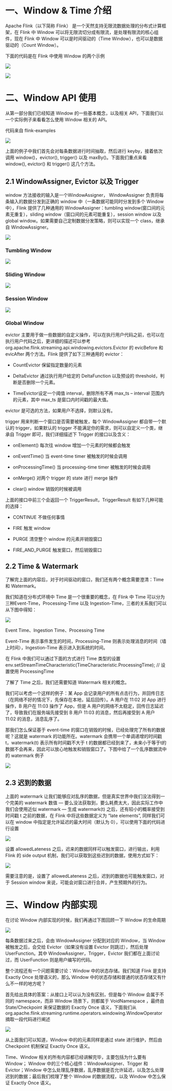 # 一、Window & Time 介绍

Apache Flink（以下简称 Flink） 是一个天然支持无限流数据处理的分布式计算框架，在 Flink 中 Window 可以将无限流切分成有限流，是处理有限流的核心组件，现在 Flink 中 Window 可以是时间驱动的（Time Window），也可以是数据驱动的（Count Window）。

下面的代码是在 Flink 中使用 Window 的两个示例

![](../../assets/images/Flink/attachments/Apache%20Flink%20零基础入门（6）：Flink%20Time%20&%20Window%20解析_image_0.png)

![](../../assets/images/Flink/attachments/Apache%20Flink%20零基础入门（6）：Flink%20Time%20&%20Window%20解析_image_1.png)

# 二、Window API 使用

从第一部分我们已经知道 Window 的一些基本概念，以及相关 API，下面我们以一个实际例子来看看怎么使用 Window 相关的 API。

代码来自 flink-examples

![](../../assets/images/Flink/attachments/Apache%20Flink%20零基础入门（6）：Flink%20Time%20&%20Window%20解析_image_2.png)

上面的例子中我们首先会对每条数据进行时间抽取，然后进行 keyby，接着依次调用 window()，evictor(), trigger() 以及 maxBy()。下面我们重点来看 window(), evictor() 和 trigger() 这几个方法。

## 2.1 WindowAssigner, Evictor 以及 Trigger

window 方法接收的输入是一个WindowAssigner， WindowAssigner 负责将每条输入的数据分发到正确的 window 中（一条数据可能同时分发到多个 Window 中），Flink 提供了几种通用的 WindowAssigner：tumbling window(窗口间的元素无重复），sliding window（窗口间的元素可能重复），session window 以及 global window。如果需要自己定制数据分发策略，则可以实现一个 class，继承自 WindowAssigner。

![](../../assets/images/Flink/attachments/Apache%20Flink%20零基础入门（6）：Flink%20Time%20&%20Window%20解析_image_3.png)

### Tumbling Window

![](../../assets/images/Flink/attachments/Apache%20Flink%20零基础入门（6）：Flink%20Time%20&%20Window%20解析_image_4.png)

### Sliding Window

![](../../assets/images/Flink/attachments/Apache%20Flink%20零基础入门（6）：Flink%20Time%20&%20Window%20解析_image_5.png)

### Session Window

![](../../assets/images/Flink/attachments/Apache%20Flink%20零基础入门（6）：Flink%20Time%20&%20Window%20解析_image_6.png)

### Global Window

evictor 主要用于做一些数据的自定义操作，可以在执行用户代码之前，也可以在执行用户代码之后，更详细的描述可以参考 org.apache.flink.streaming.api.windowing.evictors.Evictor 的 evicBefore 和 evicAfter 两个方法。Flink 提供了如下三种通用的 evictor：

- CountEvictor 保留指定数量的元素

- DeltaEvictor 通过执行用户给定的 DeltaFunction 以及预设的 threshold，判断是否删除一个元素。

- TimeEvictor设定一个阈值 interval，删除所有不再 max_ts – interval 范围内的元素，其中 max_ts 是窗口内时间戳的最大值。

evictor 是可选的方法，如果用户不选择，则默认没有。

trigger 用来判断一个窗口是否需要被触发，每个 WindowAssigner 都自带一个默认的 trigger，如果默认的 trigger 不能满足你的需求，则可以自定义一个类，继承自 Trigger 即可，我们详细描述下 Trigger 的接口以及含义：

- onElement() 每次往 window 增加一个元素的时候都会触发

- onEventTime() 当 event-time timer 被触发的时候会调用

- onProcessingTime() 当 processing-time timer 被触发的时候会调用

- onMerge() 对两个 trigger 的 state 进行 merge 操作

- clear() window 销毁的时候被调用

上面的接口中前三个会返回一个 TriggerResult，TriggerResult 有如下几种可能的选择：

- CONTINUE 不做任何事情

- FIRE 触发 window

- PURGE 清空整个 window 的元素并销毁窗口

- FIRE_AND_PURGE 触发窗口，然后销毁窗口

## 2.2 Time & Watermark

了解完上面的内容后，对于时间驱动的窗口，我们还有两个概念需要澄清：Time 和 Watermark。

我们知道在分布式环境中 Time 是一个很重要的概念，在 Flink 中 Time 可以分为三种Event-Time，Processing-Time 以及 Ingestion-Time，三者的关系我们可以从下图中得知：

![](../../assets/images/Flink/attachments/Apache%20Flink%20零基础入门（6）：Flink%20Time%20&%20Window%20解析_image_7.png)

Event Time、Ingestion Time、Processing Time

Event-Time 表示事件发生的时间，Processing-Time 则表示处理消息的时间（墙上时间），Ingestion-Time 表示进入到系统的时间。

在 Flink 中我们可以通过下面的方式进行 Time 类型的设置env.setStreamTimeCharacteristic(TimeCharacteristic.ProcessingTime); // 设置使用 ProcessingTime

了解了 Time 之后，我们还需要知道 Watermark 相关的概念。

我们可以考虑一个这样的例子：某 App 会记录用户的所有点击行为，并回传日志（在网络不好的情况下，先保存在本地，延后回传）。A 用户在 11:02 对 App 进行操作，B 用户在 11:03 操作了 App，但是 A 用户的网络不太稳定，回传日志延迟了，导致我们在服务端先接受到 B 用户 11:03 的消息，然后再接受到 A 用户 11:02 的消息，消息乱序了。

那我们怎么保证基于 event-time 的窗口在销毁的时候，已经处理完了所有的数据呢？这就是 watermark 的功能所在。watermark 会携带一个单调递增的时间戳 t，watermark(t) 表示所有时间戳不大于 t 的数据都已经到来了，未来小于等于t的数据不会再来，因此可以放心地触发和销毁窗口了。下图中给了一个乱序数据流中的 watermark 例子

![](../../assets/images/Flink/attachments/Apache%20Flink%20零基础入门（6）：Flink%20Time%20&%20Window%20解析_image_8.png)

## 2.3 迟到的数据

上面的 watermark 让我们能够应对乱序的数据，但是真实世界中我们没法得到一个完美的 watermark 数值 — 要么没法获取到，要么耗费太大，因此实际工作中我们会使用近似 watermark — 生成 watermark(t) 之后，还有较小的概率接受到时间戳 t 之前的数据，在 Flink 中将这些数据定义为 “late elements”, 同样我们可以在 window 中指定是允许延迟的最大时间（默认为 0），可以使用下面的代码进行设置

![](../../assets/images/Flink/attachments/Apache%20Flink%20零基础入门（6）：Flink%20Time%20&%20Window%20解析_image_9.png)

设置 allowedLateness 之后，迟来的数据同样可以触发窗口，进行输出，利用 Flink 的 side output 机制，我们可以获取到这些迟到的数据，使用方式如下：

![](../../assets/images/Flink/attachments/Apache%20Flink%20零基础入门（6）：Flink%20Time%20&%20Window%20解析_image_10.png)

需要注意的是，设置了 allowedLateness 之后，迟到的数据也可能触发窗口，对于 Session window 来说，可能会对窗口进行合并，产生预期外的行为。

# 三、Window 内部实现

在讨论 Window 内部实现的时候，我们再通过下图回顾一下 Window 的生命周期

![](../../assets/images/Flink/attachments/Apache%20Flink%20零基础入门（6）：Flink%20Time%20&%20Window%20解析_image_11.png)

每条数据过来之后，会由 WindowAssigner 分配到对应的 Window，当 Window 被触发之后，会交给 Evictor（如果没有设置 Evictor 则跳过），然后处理 UserFunction。其中 WindowAssigner，Trigger，Evictor 我们都在上面讨论过，而 UserFunction 则是用户编写的代码。

整个流程还有一个问题需要讨论：Window 中的状态存储。我们知道 Flink 是支持 Exactly Once 处理语义的，那么 Window 中的状态存储和普通的状态存储又有什么不一样的地方呢？

首先给出具体的答案：从接口上可以认为没有区别，但是每个 Window 会属于不同的 namespace，而非 Window 场景下，则都属于 VoidNamespace ，最终由 State/Checkpoint 来保证数据的 Exactly Once 语义，下面我们从 org.apache.flink.streaming.runtime.operators.windowing.WindowOperator 摘取一段代码进行阐述

![](../../assets/images/Flink/attachments/Apache%20Flink%20零基础入门（6）：Flink%20Time%20&%20Window%20解析_image_12.png)

从上面我们可以知道，Window 中的的元素同样是通过 state 进行维护，然后由 Checkpoint 机制保证 Exactly Once 语义。

Time、Window 相关的所有内容都已经讲解完毕，主要包括为什么要有 Window； Window 中的三个核心组件：WindowAssigner、Trigger 和 Evictor；Window 中怎么处理乱序数据，乱序数据是否允许延迟，以及怎么处理迟到的数据；最后我们梳理了整个 Window 的数据流程，以及 Window 中怎么保证 Exactly Once 语义。